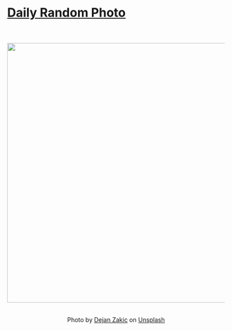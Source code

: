 # [Daily Random Photo](https://www.dailyrandomphoto.com/)

<div align="center">
  <br>
  <br>
  <a href="https://www.dailyrandomphoto.com/p/2024/2024-01-28/"><img src="https://images.unsplash.com/photo-1705336402584-b5deb3aa6cd2?crop=entropy&cs=tinysrgb&fit=max&fm=jpg&ixid=M3w3NzUwOHwwfDF8cmFuZG9tfHx8fHx8fHx8MTcwNjQwMTkwM3w&ixlib=rb-4.0.3&q=80&w=1080" width="600px"></a>
  <br>
  <br>
  <p class="has-text-grey">Photo by <a href="https://unsplash.com/@dejanzakic?utm_source=Daily%20Random%20Photo&amp;utm_medium=referral" target="_blank" rel="noopener noreferrer">Dejan Zakic</a> on <a href="https://unsplash.com/photos/a-forest-filled-with-lots-of-trees-covered-in-fog-g5sxaWMnEp4?utm_source=Daily%20Random%20Photo&amp;utm_medium=referral" target="_blank" rel="noopener noreferrer">Unsplash</a></p>
</div>
